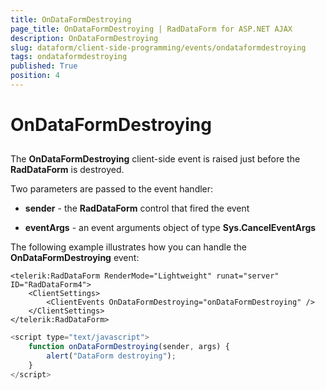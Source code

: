 ```yaml
---
title: OnDataFormDestroying
page_title: OnDataFormDestroying | RadDataForm for ASP.NET AJAX 
description: OnDataFormDestroying
slug: dataform/client-side-programming/events/ondataformdestroying
tags: ondataformdestroying
published: True
position: 4
---
```


# OnDataFormDestroying



## 

The **OnDataFormDestroying** client-side event is raised just before the **RadDataForm** is destroyed.

Two parameters are passed to the event handler:

* **sender** - the **RadDataForm** control that fired the event

* **eventArgs** - an event arguments object of type **Sys.CancelEventArgs**

The following example illustrates how you can handle the **OnDataFormDestroying** event:

````ASPNET
<telerik:RadDataForm RenderMode="Lightweight" runat="server" ID="RadDataForm4">
    <ClientSettings>
        <ClientEvents OnDataFormDestroying="onDataFormDestroying" />
    </ClientSettings>
</telerik:RadDataForm>
````



````JavaScript
<script type="text/javascript">
	function onDataFormDestroying(sender, args) {
		alert("DataForm destroying");
	}
</script>
````


